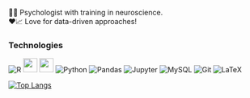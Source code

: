  📖🧠 Psychologist with training in neuroscience.  
 ❤️📈 Love for data-driven approaches!

### Technologies
<img alt="R" src="https://img.shields.io/badge/r-%23276DC3.svg?&style=for-the-badge&logo=r&logoColor=white"/> <a href='https://tidyverse.tidyverse.org'><img src='https://img.shields.io/static/v1?label=-&message=Tidyverse&color=75AADB&style=for-the-badge&logo=Rstudio' height = 28/></a>  <a><img src='https://img.shields.io/static/v1?label=-&message=data.table&color=fae920&style=for-the-badge&logo=R' height = 28/> </a><img alt="Python" src="https://img.shields.io/badge/python%20-%2314354C.svg?&style=for-the-badge&logo=python&logoColor=white"/> <img alt="Pandas" src="https://img.shields.io/badge/pandas%20-%23150458.svg?&style=for-the-badge&logo=pandas&logoColor=white" /> <img alt="Jupyter" src="https://img.shields.io/badge/Jupyter%20-%23F37626.svg?&style=for-the-badge&logo=Jupyter&logoColor=white" /> <img alt="MySQL" src="https://img.shields.io/badge/mysql-%2300f.svg?&style=for-the-badge&logo=mysql&logoColor=white"/> <img alt="Git" src="https://img.shields.io/badge/git%20-%23F05033.svg?&style=for-the-badge&logo=git&logoColor=white"/>  <img alt="LaTeX" src="https://img.shields.io/badge/latex%20-%23008080.svg?&style=for-the-badge&logo=latex&logoColor=white"/>

[![Top Langs](https://github-readme-stats.vercel.app/api/top-langs/?username=MateusPsi&layout=compact&theme=cobalt)](https://github.com/MateusPsi/github-readme-stats)

